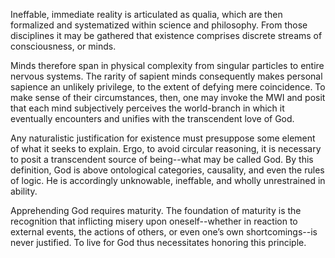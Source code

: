 Ineffable, immediate reality is articulated as qualia, which are then formalized and systematized within science and philosophy. From those disciplines it may be gathered that existence comprises discrete streams of consciousness, or minds.

Minds therefore span in physical complexity from singular particles to entire nervous systems. The rarity of sapient minds consequently makes personal sapience an unlikely privilege, to the extent of defying mere coincidence. To make sense of their circumstances, then, one may invoke the MWI and posit that each mind subjectively perceives the world-branch in which it eventually encounters and unifies with the transcendent love of God.

Any naturalistic justification for existence must presuppose some element of what it seeks to explain. Ergo, to avoid circular reasoning, it is necessary to posit a transcendent source of being--what may be called God. By this definition, God is above ontological categories, causality, and even the rules of logic. He is accordingly unknowable, ineffable, and wholly unrestrained in ability.

Apprehending God requires maturity. The foundation of maturity is the recognition that inflicting misery upon oneself--whether in reaction to external events, the actions of others, or even one’s own shortcomings--is never justified. To live for God thus necessitates honoring this principle.
